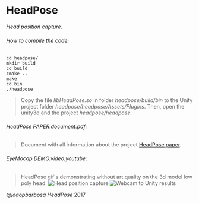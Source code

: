 # HeadPose
*Head position capture.*

###### How to compile the code:

```
cd headpose/
mkdir build
cd build
cmake ..
make
cd bin
./headpose
```

>Copy the file *libHeadPose.so* in folder *headpose/build/bin* to the Unity project folder *headpose/headpose/Assets/Plugins*. Then, open the unity3d and the project *headpose/headpose*.

###### HeadPose PAPER.document.pdf:

>Document with all information about the project [HeadPose paper](https://google.pt).

###### EyeMocap DEMO.video.youtube:

>HeadPose gif's demonstrating without art quality on the 3d model low poly head.
![Head position capture](https://media.giphy.com/media/ExwHHHAEutTI4/giphy.gif)
![Webcam to Unity results](https://media.giphy.com/media/9IY8svzV8z8T6/giphy.gif)

@*joaopbarbosa HeadPose* 2017
